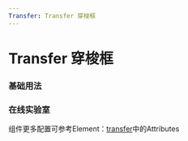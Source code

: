 ```yaml
---
Transfer: Transfer 穿梭框
---
```

# Transfer 穿梭框

### 基础用法

<ClientOnly>
<field-transfer-demo blockName="transferField1"/>
</ClientOnly>

### 在线实验室
<ClientOnly>
<ams-config name="transfer" type="field"/>
</ClientOnly>

组件更多配置可参考Element：[transfer](http://element-cn.eleme.io/#/zh-CN/component/transfer)中的Attributes